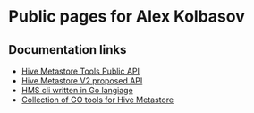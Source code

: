 # Public pages for Alex Kolbasov

## Documentation links

* [Hive Metastore Tools Public API](hclient/tools-common/src/apidocs/index.html)
* [Hive Metastore V2 proposed API](hmsv2api)
* [HMS cli written in Go langiage](https://github.com/akolb1/gometastore/blob/master/hmstool/doc/hmstool.md)
* [Collection of GO tools for Hive Metastore](https://github.com/akolb1/gometastore)

